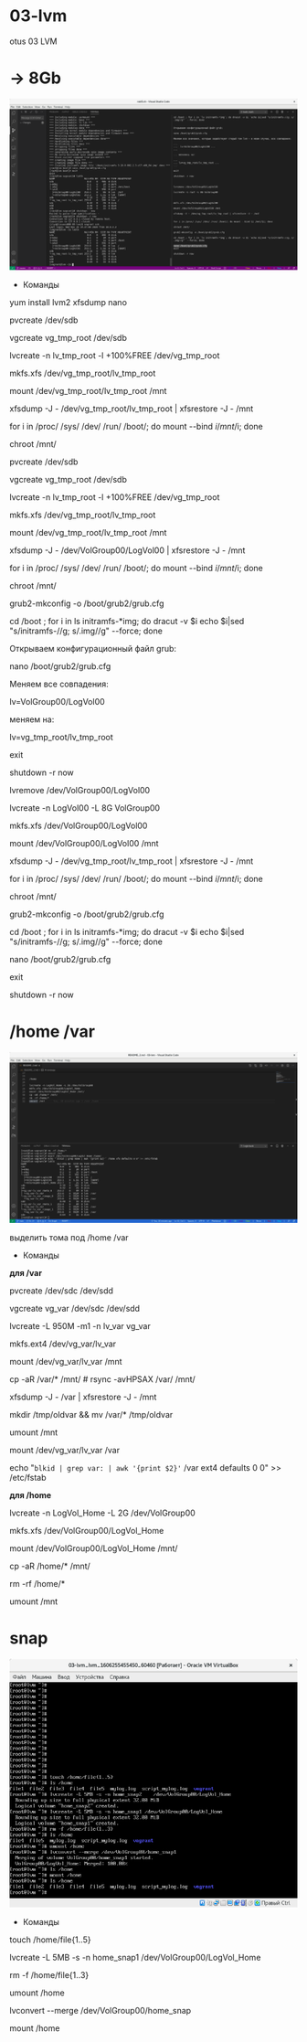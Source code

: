 # 03-lvm
otus 03 LVM
# -> 8Gb 
![результат 8Gb.png](https://github.com/Elijah-Fox/03-lvm/blob/main/images/8Gb.png)

* Команды

yum install lvm2 xfsdump nano

pvcreate /dev/sdb

vgcreate vg_tmp_root /dev/sdb

lvcreate -n lv_tmp_root -l +100%FREE /dev/vg_tmp_root

mkfs.xfs /dev/vg_tmp_root/lv_tmp_root

mount /dev/vg_tmp_root/lv_tmp_root /mnt

xfsdump -J - /dev/vg_tmp_root/lv_tmp_root | xfsrestore -J - /mnt

for i in /proc/ /sys/ /dev/ /run/ /boot/; do mount --bind $i /mnt/$i; done

chroot /mnt/

pvcreate /dev/sdb

vgcreate vg_tmp_root /dev/sdb

lvcreate -n lv_tmp_root -l +100%FREE /dev/vg_tmp_root

mkfs.xfs /dev/vg_tmp_root/lv_tmp_root

mount /dev/vg_tmp_root/lv_tmp_root /mnt

xfsdump -J - /dev/VolGroup00/LogVol00 | xfsrestore -J - /mnt

for i in /proc/ /sys/ /dev/ /run/ /boot/; do mount --bind $i /mnt/$i; done

chroot /mnt/

grub2-mkconfig -o /boot/grub2/grub.cfg

cd /boot ; for i in ls initramfs-*img; do dracut -v $i echo $i|sed "s/initramfs-//g; s/.img//g" --force; done

Открываем конфигурационный файл grub:

nano /boot/grub2/grub.cfg

Меняем все совпадения:

lv=VolGroup00/LogVol00

меняем на:

lv=vg_tmp_root/lv_tmp_root

exit

shutdown -r now

lvremove /dev/VolGroup00/LogVol00

lvcreate -n LogVol00 -L 8G VolGroup00

mkfs.xfs /dev/VolGroup00/LogVol00

mount /dev/VolGroup00/LogVol00 /mnt

xfsdump -J - /dev/vg_tmp_root/lv_tmp_root | xfsrestore -J - /mnt

for i in /proc/ /sys/ /dev/ /run/ /boot/; do mount --bind $i /mnt/$i; done

chroot /mnt/

grub2-mkconfig -o /boot/grub2/grub.cfg

cd /boot ; for i in ls initramfs-*img; do dracut -v $i echo $i|sed "s/initramfs-//g; s/.img//g" --force; done

nano /boot/grub2/grub.cfg

exit

shutdown -r now


# /home /var

![результат /var + /home.png](https://github.com/Elijah-Fox/03-lvm/blob/main/images/var_home.png)

выделить тома под /home /var

* Команды

**для /var**

pvcreate /dev/sdc /dev/sdd

vgcreate vg_var /dev/sdc /dev/sdd

lvcreate -L 950M -m1 -n lv_var vg_var

mkfs.ext4 /dev/vg_var/lv_var

mount /dev/vg_var/lv_var /mnt

cp -aR /var/* /mnt/      # rsync -avHPSAX /var/ /mnt/

xfsdump -J - /var | xfsrestore -J - /mnt

mkdir /tmp/oldvar && mv /var/* /tmp/oldvar

umount /mnt

mount /dev/vg_var/lv_var /var

echo "`blkid | grep var: | awk '{print $2}'` /var ext4 defaults 0 0" >> /etc/fstab


**для /home**

lvcreate -n LogVol_Home -L 2G /dev/VolGroup00

mkfs.xfs /dev/VolGroup00/LogVol_Home

mount /dev/VolGroup00/LogVol_Home /mnt/

cp -aR /home/* /mnt/  

rm -rf /home/*

umount /mnt


# snap

![результат snap.png](https://github.com/Elijah-Fox/03-lvm/blob/main/images/snap.png)

*  Команды

touch /home/file{1..5}

lvcreate -L 5MB -s -n home_snap1 /dev/VolGroup00/LogVol_Home

rm -f /home/file{1..3}

umount /home

lvconvert --merge /dev/VolGroup00/home_snap

mount /home
